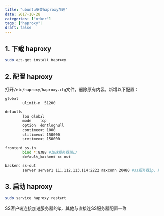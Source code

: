 ```yaml
---
title: "ubuntu安装haproxy加速"
date: 2017-10-28
categories: ["other"]
tags: ["haproxy"]
draft: false 
---
```

## 1. 下载 haproxy
```bash
sudo apt-get install haproxy
```

## 2. 配置 haproxy
打开`/etc/haproxy/haproxy.cfg`文件，删除原有内容。新增以下配置：
```bash
global
        ulimit-n  51200

defaults
        log global
        mode    tcp
        option  dontlognull
        contimeout 1000
        clitimeout 150000
        srvtimeout 150000

frontend ss-in
        bind *:8388 #加速服务器端口
        default_backend ss-out

backend ss-out
        server server1 111.112.113.114:2222 maxconn 20480 #ss服务器ip、端口
```
## 3. 启动 haproxy
```bash
sudo service haproxy restart
```



SS客户端连接加速服务器的ip，其他与直接连SS服务器配置一致

